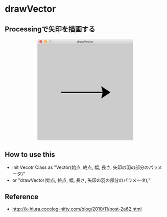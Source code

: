 # drawVector
## Processingで矢印を描画する

<div align="CENTER">
  <img src="https://github.com/nshhhin/drawVector/blob/master/demo.png" width="300px" auto="height">
</div>

## How to use this
- init Vecotr Class as "Vector(始点, 終点, 幅, 長さ, 矢印の羽の部分のパラメータ)"
- or "drawVector(始点, 終点, 幅, 長さ, 矢印の羽の部分のパラメータ);"

## Reference
- http://k-hiura.cocolog-nifty.com/blog/2010/11/post-2a62.html
